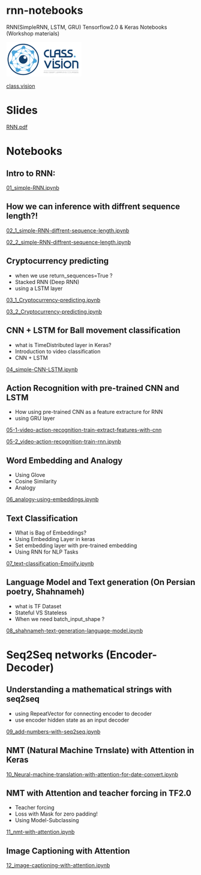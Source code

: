# rnn-notebooks
RNN(SimpleRNN, LSTM, GRU) Tensorflow2.0 &amp; Keras Notebooks (Workshop materials)

<img src="./logo.png" alt="class.vision" style="width: 200px;"/>

[class.vision](http://Class.vision)

# Slides

[RNN.pdf](./Slides/RNN.pdf)

# Notebooks

## Intro to RNN:
[01_simple-RNN.ipynb](https://nbviewer.jupyter.org/github/Alireza-Akhavan/rnn-notebooks/blob/master/01_simple-RNN.ipynb)

## How we can inference with diffrent sequence length?!
[02_1_simple-RNN-diffrent-sequence-length.ipynb](https://nbviewer.jupyter.org/github/Alireza-Akhavan/rnn-notebooks/blob/master/02_1_simple-RNN-diffrent-sequence-length.ipynb)

[02_2_simple-RNN-diffrent-sequence-length.ipynb](https://nbviewer.jupyter.org/github/Alireza-Akhavan/rnn-notebooks/blob/master/02_2_simple-RNN-diffrent-sequence-length.ipynb)

 ## Cryptocurrency predicting
  - when we use return_sequences=True ?
  - Stacked RNN (Deep RNN)
  - using a LSTM layer
 
[03_1_Cryptocurrency-predicting.ipynb](https://nbviewer.jupyter.org/github/Alireza-Akhavan/rnn-notebooks/blob/master/03_1_Cryptocurrency-predicting.ipynb)

[03_2_Cryptocurrency-predicting.ipynb](https://nbviewer.jupyter.org/github/Alireza-Akhavan/rnn-notebooks/blob/master/03_2_Cryptocurrency-predicting.ipynb)
  
## CNN + LSTM for Ball movement classification
 - what is TimeDistributed layer in Keras?
 - Introduction to video classification
 - CNN + LSTM
 
[04_simple-CNN-LSTM.ipynb](https://nbviewer.jupyter.org/github/Alireza-Akhavan/rnn-notebooks/blob/master/04_simple-CNN-LSTM.ipynb)

## Action Recognition with pre-trained CNN and LSTM
 
 - How using pre-trained CNN as a feature extracture for RNN
 - using GRU layer
 
[05-1-video-action-recognition-train-extract-features-with-cnn](https://nbviewer.jupyter.org/github/Alireza-Akhavan/rnn-notebooks/blob/master/05-1-video-action-recognition-train-extract-features-with-cnn.ipynb)
 
[05-2_video-action-recognition-train-rnn.ipynb](https://nbviewer.jupyter.org/github/Alireza-Akhavan/rnn-notebooks/blob/master/05-2_video-action-recognition-train-rnn.ipynb)


## Word Embedding and Analogy 

 - Using Glove
 - Cosine Similarity
 - Analogy
 
[06_analogy-using-embeddings.ipynb](https://nbviewer.jupyter.org/github/Alireza-Akhavan/rnn-notebooks/blob/master/06_analogy-using-embeddings.ipynb)

## Text Classification

 - What is Bag of Embeddings?
 - Using Embedding Layer in keras
 - Set embedding layer with pre-trained embedding
 - Using RNN for NLP Tasks
 
 [07_text-classification-Emojify.ipynb](https://nbviewer.jupyter.org/github/Alireza-Akhavan/rnn-notebooks/blob/master/07_text-classification-Emojify.ipynb)
 
 ## Language Model and Text generation (On Persian poetry, Shahnameh)

- what is TF Dataset
- Stateful VS Stateless
- When we need batch_input_shape ?

[08_shahnameh-text-generation-language-model.ipynb](https://nbviewer.jupyter.org/github/Alireza-Akhavan/rnn-notebooks/blob/master/08_shahnameh-text-generation-language-model.ipynb)

# Seq2Seq networks (Encoder-Decoder)

## Understanding a mathematical strings with seq2seq

 - using RepeatVector for connecting encoder to decoder
 - use encoder hidden state as an input decoder
 
[09_add-numbers-with-seq2seq.ipynb](https://nbviewer.jupyter.org/github/Alireza-Akhavan/rnn-notebooks/blob/master/09_add-numbers-with-seq2seq.ipynb)

## NMT (Natural Machine Trnslate) with Attention in Keras

[10_Neural-machine-translation-with-attention-for-date-convert.ipynb](https://nbviewer.jupyter.org/github/Alireza-Akhavan/rnn-notebooks/blob/master/10_Neural-machine-translation-with-attention-for-date-convert.ipynb)

## NMT with Attention and teacher forcing in TF2.0

 - Teacher forcing
 - Loss with Mask for zero padding!
 - Using Model-Subclassing
 
[11_nmt-with-attention.ipynb](https://nbviewer.jupyter.org/github/Alireza-Akhavan/rnn-notebooks/blob/master/11_nmt-with-attention.ipynb)

## Image Captioning with Attention
[12_image-captioning-with-attention.ipynb](https://nbviewer.jupyter.org/github/Alireza-Akhavan/rnn-notebooks/blob/master/12_image-captioning-with-attention.ipynb)
